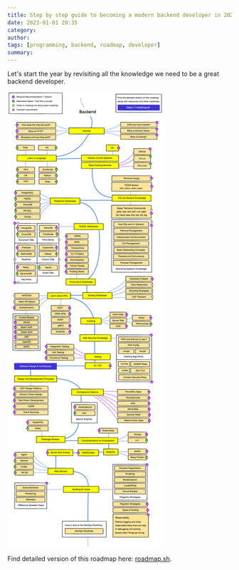 ```yaml
---
title: Step by step guide to becoming a modern backend developer in 2023
date: 2023-01-01 20:35
category: 
author: 
tags: [programming, backend, roadmap, developer]
summary:
---
```


Let's start the year by revisiting all the knowledge we need to be a great backend developer.

![select language](/assets/images/2023/01/backend.jpg)

Find detailed version of this roadmap here: [roadmap.sh](**https://duckduckgo.com**).